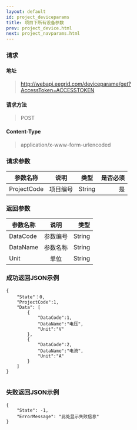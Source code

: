 ```yaml
---
layout: default
id: project_deviceparams
title: 项目下所有设备参数
prev: project_device.html
next: project_navparams.html
---
```


### 请求
#### 地址
> http://webapi.eegrid.com/deviceparame/get?AccessToken=ACCESSTOKEN

#### 请求方法
> POST

#### Content-Type
> application/x-www-form-urlencoded

### 请求参数
| 参数名称        | 说明           | 类型  |   是否必须  |
| ------------- |:-------------:|:------:|-----:|
| ProjectCode      | 项目编号 | String |  是   |

### 返回参数
| 参数名称        | 说明           | 类型  |
| ------------- |:-------------:| -----:|
| DataCode      | 参数编号 | String |
| DataName      | 参数名称      | String |
| Unit      | 单位      | String |


### 成功返回JSON示例
```
{
    "State"：0,
    "ProjectCode":1,
    "Data": [
        {
            "DataCode":1,
            "DataName":"电压",
            "Unit":"V"
        },
        {
            "DataCode":2,
            "DataName":"电流",
            "Unit":"A"
        }
    ]
}


```

### 失败返回JSON示例 
```
{
    "State": -1,
    "ErrorMessage": "此处显示失败信息"
}
```
